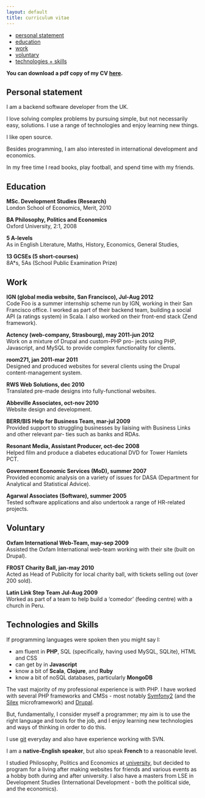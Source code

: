 ```yaml
---
layout: default
title: curriculum vitae
---
```


* [personal statement](#personal-statement)
* [education](#education)
* [work](#work)
* [voluntary](#voluntary)
* [technologies + skills](#technology-and-skills)

**You can download a pdf copy of my CV
  [here](/files/nic-long-cv.pdf).**

## <a id="personal-statement"></a>Personal statement

I am a backend software developer from the UK.

I love solving complex problems by pursuing simple, but not
necessarily easy, solutions. I use a range of technologies and enjoy
learning new things.

I like open source.

Besides programming, I am also interested in international development
and economics.

In my free time I read books, play football, and spend time with my
friends.

## <a id="education"></a>Education

**MSc. Development Studies (Research)**<br />
London School of Economics, Merit, 2010

**BA Philosophy, Politics and Economics**<br />
Oxford University, 2:1, 2008

**5 A-levels**<br />
As in English Literature, Maths, History, Economics, General Studies,

**13 GCSEs (5 short-courses)**<br />
8A\*s, 5As (School Public Examination Prize)

## <a id="work"></a>Work

**IGN (global media website, San Francisco), Jul-Aug 2012**<br />
Code Foo is a summer internship scheme run by IGN, working in their
San Francisco office. I worked as part of their backend team, building
a social API (a ratings system) in Scala. I also worked on their
front-end stack (Zend framework).

**Actency (web-company, Strasbourg), may 2011-jun 2012**<br />
Work on a mixture of Drupal and custom-PHP pro- jects using PHP,
Javascript, and MySQL to provide complex functionality for clients.

**room271, jan 2011-mar 2011**<br />
Designed and produced websites for several clients using the Drupal
content-management system.

**RWS Web Solutions, dec 2010**<br />
Translated pre-made designs into fully-functional websites.

**Abbeville Associates, oct-nov 2010**<br />
Website design and development.

**BERR/BIS Help for Business Team, mar-jul 2009**<br />
Provided support to struggling businesses by liaising with Business
Links and other relevant par- ties such as banks and RDAs.

**Resonant Media, Assistant Producer, oct-dec 2008**<br />
Helped film and produce a diabetes educational DVD for Tower Hamlets
PCT.

**Government Economic Services (MoD), summer 2007**<br />
Provided economic analysis on a variety of issues for DASA (Department
for Analytical and Statistical Advice).

**Agarwal Associates (Software), summer 2005**<br />
Tested software applications and also undertook a range of HR-related
projects.

## <a id="voluntary"></a>Voluntary

**Oxfam International Web-Team, may-sep 2009**<br />
Assisted the Oxfam International web-team working with their site
(built on Drupal).

**FROST Charity Ball, jan-may 2010**<br />
Acted as Head of Publicity for local charity ball, with tickets
selling out (over 200 sold).

**Latin Link Step Team Jul-Aug 2009**<br />
Worked as part of a team to help build a ‘comedor’ (feeding centre)
with a church in Peru.

## <a id="technology-and-skills"></a>Technologies and Skills

If programming languages were spoken then you might say I:

- am fluent in **PHP**, SQL (specifically, having used MySQL, SQLite),
  HTML and CSS
- can get by in **Javascript**
- know a bit of **Scala**, **Clojure**, and **Ruby**
- know a bit of noSQL databases, particularly **MongoDB**

The vast majority of my professional experience is with PHP. I have
worked with several PHP frameworks and CMSs - most notably
[Symfony2](http://symfony.com/) (and the
[Silex](http://silex.sensiolabs.org/) microframework) and
[Drupal](http://www.drupal.org).

But, fundamentally, I consider myself a programmer; my aim is to use
the right language and tools for the job, and I enjoy learning new
technologies and ways of thinking in order to do this.

I use [git](http://github.com/nicl) everyday and also have experience
working with SVN.

I am a **native-English speaker**, but also speak **French** to a
reasonable level.

I studied Philosophy, Politics and Economics at
[university](http://www.ox.ac.uk), but decided to program for a living
after making websites for friends and various events as a hobby both
during and after university. I also have a masters from LSE in
Development Studies (International Development - both the political
side, and the economics).